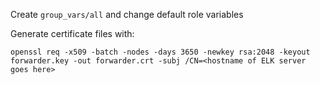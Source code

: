Create `group_vars/all` and change default role variables

Generate certificate files with:

    openssl req -x509 -batch -nodes -days 3650 -newkey rsa:2048 -keyout forwarder.key -out forwarder.crt -subj /CN=<hostname of ELK server goes here>
